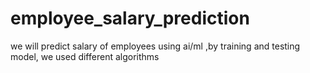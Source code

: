 # employee_salary_prediction
we will predict salary of employees using ai/ml ,by training and testing model, we used different algorithms 
